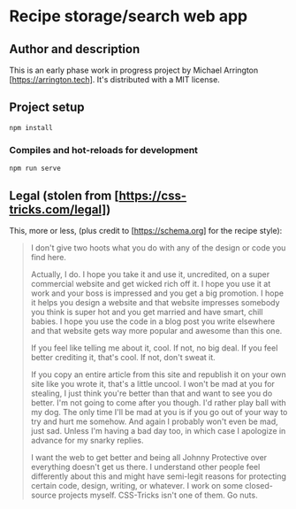 # Recipe storage/search web app

## Author and description

This is an early phase work in progress project by Michael Arrington [https://arrington.tech]. It's distributed with a MIT license. 


## Project setup
```
npm install
```

### Compiles and hot-reloads for development
```
npm run serve
```

## Legal (stolen from [https://css-tricks.com/legal])

This, more or less, (plus credit to [https://schema.org] for the recipe style):

> I don't give two hoots what you do with any of the design or code you find here.
>
> Actually, I do. I hope you take it and use it, uncredited, on a super commercial website and get wicked rich off it. I hope you use it at work and your boss is impressed and you get a big promotion. I hope it helps you design a website and that website impresses somebody you think is super hot and you get married and have smart, chill babies. I hope you use the code in a blog post you write elsewhere and that website gets way more popular and awesome than this one.
>
> If you feel like telling me about it, cool. If not, no big deal. If you feel better crediting it, that's cool. If not, don't sweat it.
> 
> If you copy an entire article from this site and republish it on your own site like you wrote it, that's a little uncool. I won't be mad at you for stealing, I just think you're better than that and want to see you do better. I'm not going to come after you though. I'd rather play ball with my dog. The only time I'll be mad at you is if you go out of your way to try and hurt me somehow. And again I probably won't even be mad, just sad. Unless I'm having a bad day too, in which case I apologize in advance for my snarky replies.
>
> I want the web to get better and being all Johnny Protective over everything doesn't get us there. I understand other people feel differently about this and might have semi-legit reasons for protecting certain code, design, writing, or whatever. I work on some closed-source projects myself. CSS-Tricks isn't one of them. Go nuts.


<!-- ### Compiles and minifies for production
```
npm run build
```

### Run your tests
```
npm run test
```

### Lints and fixes files
```
npm run lint
```

### Customize configuration
See [Configuration Reference](https://cli.vuejs.org/config/). -->
